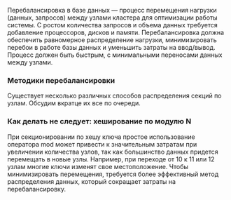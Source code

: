 Перебалансировка в базе данных — процесс перемещения нагрузки (данных, запросов) между узлами кластера для оптимизации работы системы. С ростом количества запросов и объема данных требуется добавление процессоров, дисков и памяти. Перебалансировка должна обеспечить равномерное распределение нагрузки, минимизировать перебои в работе базы данных и уменьшить затраты на ввод/вывод. Процесс должен быть быстрым, с минимальными переносами данных между узлами.

### Методики перебалансировки

Существует несколько различных способов распределения секций по узлам.
Обсудим вкратце их все по очереди.

### Как делать не следует: хеширование по модулю N

При секционировании по хешу ключа простое использование оператора mod может привести к значительным затратам при увеличении количества узлов, так как большинство данных придется перемещать в новые узлы. Например, при переходе от 10 к 11 или 12 узлам многие ключи изменят свое местоположение. Чтобы минимизировать перемещения, требуется более эффективный метод распределения данных, который сокращает затраты на перебалансировку.